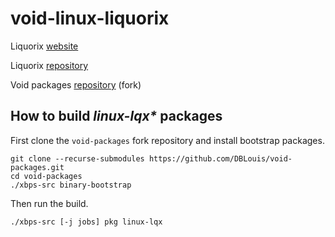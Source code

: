 # void-linux-liquorix

Liquorix [website](https://github.com/damentz/liquorix-package)

Liquorix [repository](https://github.com/damentz/liquorix-package)

Void packages [repository](https://github.com/DBLouis/void-packages) (fork)

## How to build *linux-lqx\** packages

First clone the `void-packages` fork repository and install bootstrap packages.

```
git clone --recurse-submodules https://github.com/DBLouis/void-packages.git
cd void-packages
./xbps-src binary-bootstrap
```

Then run the build.

```
./xbps-src [-j jobs] pkg linux-lqx
```
